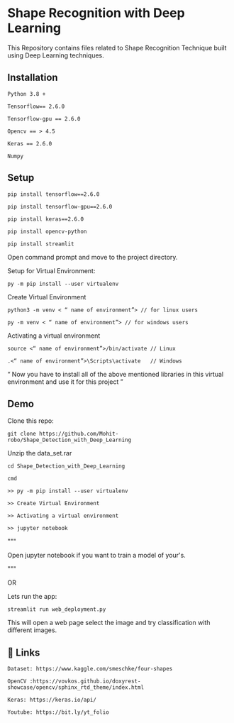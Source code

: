 
# Shape Recognition with Deep Learning

This Repository contains files related to Shape Recognition Technique built using Deep Learning techniques.
##  Installation

    Python 3.8 +

    Tensorflow== 2.6.0

    Tensorflow-gpu == 2.6.0

    Opencv == > 4.5

    Keras == 2.6.0

    Numpy


    
## Setup

    pip install tensorflow==2.6.0

    pip install tensorflow-gpu==2.6.0

    pip install keras==2.6.0

    pip install opencv-python

    pip install streamlit

Open command prompt and move 
to the project directory.

Setup for Virtual Environment:

    py -m pip install --user virtualenv

Create Virtual Environment

    python3 -m venv < “ name of environment”> // for linux users

    py -m venv < “ name of environment”> // for windows users

Activating a virtual environment

    source <“ name of environment”>/bin/activate // Linux

    .<“ name of environment”>\Scripts\activate   // Windows
  
“ Now you have to install all of the above mentioned libraries in this virtual environment and use it for this project ”


##  Demo

Clone this repo:

    git clone https://github.com/Mohit-robo/Shape_Detection_with_Deep_Learning

Unzip the data_set.rar

    cd Shape_Detection_with_Deep_Learning

    cmd  

    >> py -m pip install --user virtualenv 

    >> Create Virtual Environment 

    >> Activating a virtual environment 

    >> jupyter notebook
    
"""

Open jupyter notebook if you want to train a model of your's.

"""

   OR

Lets run the app:

    streamlit run web_deployment.py

This will open a web page select the image 
and try classification with different images.




## 🔗 Links
    
    Dataset: https://www.kaggle.com/smeschke/four-shapes
    
    OpenCV :https://vovkos.github.io/doxyrest-showcase/opencv/sphinx_rtd_theme/index.html
    
    Keras: https://keras.io/api/
    
    Youtube: https://bit.ly/yt_folio
